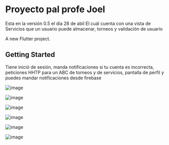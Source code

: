 # Proyecto pal profe Joel
Esta en la versión 0.5 el día 28 de abil
El cuál cuenta con una vista de Servicios que un usuario puede almacenar, torneos y validación de usuario

A new Flutter project.

## Getting Started

Tiene inició de sesión, manda notificaciones si tu cuenta es incorrecta, peticiones HHTP para un ABC de torneos y de servicios, pantalla de perfil y puedes mandar notificaciones desde firebase


![image](https://user-images.githubusercontent.com/92620535/169628880-27a02c25-e321-4a23-b30b-38e6920184d1.png)

![image](https://user-images.githubusercontent.com/92620535/169628890-d545a80e-7386-4c79-a08b-2d255c2c110a.png)

![image](https://user-images.githubusercontent.com/92620535/169628900-b4ae1c5e-6754-44e6-b32a-7d6bde1ffe99.png)

![image](https://user-images.githubusercontent.com/92620535/169628911-6c740e48-bb64-4263-a550-e705cc7a4252.png)

![image](https://user-images.githubusercontent.com/92620535/169628921-195ab704-292c-4b8b-bb99-e9eb2e8b8763.png)

![image](https://user-images.githubusercontent.com/92620535/169628928-cb6a99ed-264c-4a8e-a2ab-5bd4cec48558.png)
